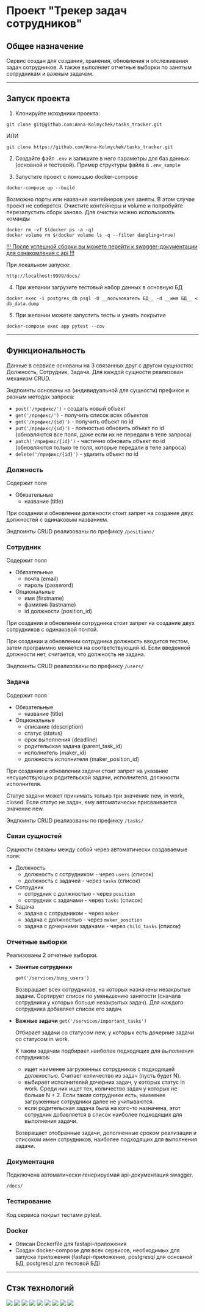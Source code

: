 # Проект "Трекер задач сотрудников"  

## Общее назначение
Сервис создан для создания, хранения, обновления и отслеживания задач сотрудников.
А также выполняет отчетные выборки по занятым сотрудникам и важным задачам.

<hr>

## Запуск проекта

1. Клонируйте исходники проекта:
```
git clone git@github.com:Anna-Kolmychek/tasks_tracker.git
```
ИЛИ
```
git clone https://github.com/Anna-Kolmychek/tasks_tracker.git
```

2. Создайте файл `.env` и запишите в него параметры для баз данных (основной и тестовой).
Пример структуры файла в `.env_sample`


3. Запустите проект с помощью docker-compose
```
docker-compose up --build
```

Возможно порты или названия контейнеров уже заняты. В этом случае проект не соберется. Очистите контейнеры и volume и попробуйте перезапустить сборк заново. Для очистки можно использовать команды
```
docker rm -vf $(docker ps -a -q)
docker volume rm $(docker volume ls -q --filter dangling=true)
```

<ins>!!! После успешной сборки вы можете перейти к swagger-документации для ознакомления с api !!!</ins>

При локальном запуске:
```
http://localhost:9999/docs/
```

4. При желании загрузите тестовый набор данных в основную БД

```
docker exec -i postgres_db psql -U __пользователь БД__ -d __имя БД__ < db_data.dump
```

5. При желании можете запустить тесты и узнать покрытие
```
docker-compose exec app pytest --cov
```

<hr>

## Функциональность

Данные в сервисе основаны на 3 связанных друг с другом сущностях:
Должность, Сотрудник, Задача. Для каждой сущности реализован механизм CRUD.

Эндпоинты основаны на (индивидуальной для сущности) префиксе и разным методах запроса:
- `post('/префикс/')` - создать новый объект
- `get('/префикс/')` - получить список всех объектов
- `get('/префикс/{id}')` - получить объект по id
- `put('/префикс/{id}')` - полностью обновить объект по id (обновляются все поля, даже если их не передали в теле запроса)
- `patch('/префикс/{id}')` - частично обновить объект по id (обновляются только те поля, которые передали в теле запроса)
- `delete('/префикс/{id}')` - удалить объект по id

### Должность
Содержит поля
- Обязательные
  - название (title)

При создании и обновлении должности стоит запрет на создание двух должностей с одинаковым названием.

Эндпоинты CRUD реализованы по префиксу `/positions/`


### Сотрудник
Содержит поля
- Обязательные
  - почта (email)
  - пароль (password)
- Опциональные
  - имя (firstname)
  - фамилия (lastname)
  - id должности (position_id)

При создании и обновлении сотрудника стоит запрет на создание двух сотрудников с одинаковой почтой.

При создании и обновлении сотрудника должность вводится тестом, затем программно меняется на соответствующий id.
Если введенной должности нет, считается, что должность не задана.

Эндпоинты CRUD реализованы по префиксу `/users/`


### Задача
Содержит поля
- Обязательные
  - название (title)
- Опциональные
  - описание (description)
  - статус (status)
  - срок выполнения (deadline)
  - родительская задача (parent_task_id)
  - исполнитель (maker_id)
  - должность исполнителя (maker_position_id)

При создании и обновлении задачи стоит запрет на указание несуществующих родительской задачи, исполнителя, должности исполнителя.

Статус задачи может принимать только три значения: new, in work, closed.
Если статус не задан, ему автоматически присваивается значение new. 

Эндпоинты CRUD реализованы по префиксу `/tasks/`

### Связи сущностей
Сущности связаны между собой через автоматически создаваемые поля:
- Должность
  - должность с сотрудником - через `users` (список)
  - должность с задачей - через `tasks` (список)
- Сотрудник
  - сотрудник с должностью - через `position`
  - сотрудник с задачами - через `tasks` (список)
- Задача
  - задача с сотрудником - через `maker`
  - задача с должностью - через `maker_position` 
  - задача с дочерними задачами - через `child_tasks` (список)

### Отчетные выборки
Реализованы 2 отчетные выборки.

- **Занятые сотрудники**
  
  ```get('/services/busy_users')```

  Возвращает всех сотрудников, на которых назначены незакрытые задачи.
  Сортирует список по уменьшению занятости (сначала сотрудники у которых больше незакрытых задач).
  Для каждого сотрудника добавляет список его задач. 


- **Важные задачи**
  ```get('/services/important_tasks')```

  Отбирает задачи со статусом new, у которых есть дочерние задачи со статусом in work.
  
  К таким задачам подбирает наиболее подходящих для выполнения сотрудников:

  - ищет наименее загруженных сотрудников с подходящей должностью.
  Считает количество из задач (пусть будет N).
  - выбирает исполнителей дочерних задач, у которых статус in work.
  Среди них ищет тех, количество задач у которых не больше N + 2.
  Если такие сотрудники есть, наименее загруженные сотрудники далее не учитываются. 
  - если родительская задача была на кого-то назначена, этот сотрудник добавляется в список наиболее подходящих для выполнения задачи.
  
  Возвращает отобранные задачи, дополненные сроком реализации и списоком имен сотрудников, наиболее подходящих для выполнения задачи. 


### Документация

Подключена автоматически генерируемая api-документация swagger.
```
/docs/
```

### Тестирование

Код сервиса покрыт тестами pytest.

### Docker

- Описан Dockerfile для fastapi-приложения
- Создан docker-compose для всех сервисов, необходимых для запуска приложения
(fastapi-приложение, postgresql для основной БД, postgresql для тестовой БД)

<hr>

## Стэк технологий
<img src="https://img.shields.io/badge/python-134881?style=for-the-badge&logo=python&logoColor=ffffff"/> <img src="https://img.shields.io/badge/fastapi-134881?style=for-the-badge&logo=FastAPI&logoColor=ffffff"/> <img src="https://img.shields.io/badge/swagger-134881?style=for-the-badge&logo=swagger&logoColor=ffffff"/> <img src="https://img.shields.io/badge/alembic-134881?style=for-the-badge&logo=НАЗВАНИЕ ЛОГОТИПА&logoColor=ffffff"/> <img src="https://img.shields.io/badge/docker-134881?style=for-the-badge&logo=docker&logoColor=ffffff"/> <img src="https://img.shields.io/badge/docker compose-134881?style=for-the-badge&logo=НАЗВАНИЕ ЛОГОТИПА&logoColor=ffffff"/> <img src="https://img.shields.io/badge/pytest-134881?style=for-the-badge&logo=pytest&logoColor=ffffff"/> <img src="https://img.shields.io/badge/pydentic-134881?style=for-the-badge&logo=pydantic&logoColor=ffffff"/> <img src="https://img.shields.io/badge/sqlalchemy-134881?style=for-the-badge&logo=sqlalchemy&logoColor=ffffff"/>
